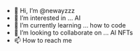 - 👋 Hi, I’m @newayzzz
- 👀 I’m interested in ... AI
- 🌱 I’m currently learning ... how to code
- 💞️ I’m looking to collaborate on ... AI NFTs
- 📫 How to reach me

<!---
newayzzz/newayzzz is a ✨ special ✨ repository because its `README.md` (this file) appears on your GitHub profile.
You can click the Preview link to take a look at your changes.
--->
